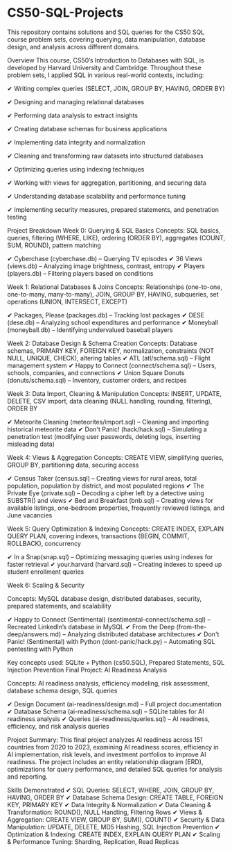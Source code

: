 # CS50-SQL-Projects
This repository contains solutions and SQL queries for the CS50 SQL course problem sets, covering querying, data manipulation, database design, and analysis across different domains.

Overview
This course, CS50’s Introduction to Databases with SQL, is developed by Harvard University and Cambridge.
Throughout these problem sets, I applied SQL in various real-world contexts, including:

  ✔ Writing complex queries (SELECT, JOIN, GROUP BY, HAVING, ORDER BY)
  
  ✔ Designing and managing relational databases
  
  ✔ Performing data analysis to extract insights
  
  ✔ Creating database schemas for business applications
  
  ✔ Implementing data integrity and normalization
  
  ✔ Cleaning and transforming raw datasets into structured databases
  
  ✔ Optimizing queries using indexing techniques
  
  ✔ Working with views for aggregation, partitioning, and securing data
  
  ✔ Understanding database scalability and performance tuning
  
  ✔ Implementing security measures, prepared statements, and penetration testing

Project Breakdown
Week 0: Querying & SQL Basics
Concepts: SQL basics, queries, filtering (WHERE, LIKE), ordering (ORDER BY), aggregates (COUNT, SUM, ROUND), pattern matching

✔ Cyberchase  (cyberchase.db) – Querying TV episodes
✔ 36 Views (views.db) – Analyzing image brightness, contrast, entropy
✔ Players (players.db) – Filtering players based on conditions

Week 1: Relational Databases & Joins
Concepts: Relationships (one-to-one, one-to-many, many-to-many), JOIN, GROUP BY, HAVING, subqueries, set operations (UNION, INTERSECT, EXCEPT)

✔ Packages, Please (packages.db) – Tracking lost packages
✔ DESE (dese.db) – Analyzing school expenditures and performance
✔ Moneyball (moneyball.db) – Identifying undervalued baseball players

Week 2: Database Design & Schema Creation
Concepts: Database schemas, PRIMARY KEY, FOREIGN KEY, normalization, constraints (NOT NULL, UNIQUE, CHECK), altering tables
✔ ATL (atl/schema.sql) – Flight management system
✔ Happy to Connect (connect/schema.sql) – Users, schools, companies, and connections
✔ Union Square Donuts (donuts/schema.sql) – Inventory, customer orders, and recipes

Week 3: Data Import, Cleaning & Manipulation
Concepts: INSERT, UPDATE, DELETE, CSV import, data cleaning (NULL handling, rounding, filtering), ORDER BY

✔ Meteorite Cleaning (meteorites/import.sql) – Cleaning and importing historical meteorite data
✔ Don't Panic! (hack/hack.sql) – Simulating a penetration test (modifying user passwords, deleting logs, inserting misleading data)

Week 4: Views & Aggregation
Concepts: CREATE VIEW, simplifying queries, GROUP BY, partitioning data, securing access

✔ Census Taker (census.sql) – Creating views for rural areas, total population, population by district, and most populated regions
✔ The Private Eye (private.sql) – Decoding a cipher left by a detective using SUBSTR() and views
✔ Bed and Breakfast (bnb.sql) – Creating views for available listings, one-bedroom properties, frequently reviewed listings, and June vacancies

Week 5: Query Optimization & Indexing
Concepts: CREATE INDEX, EXPLAIN QUERY PLAN, covering indexes, transactions (BEGIN, COMMIT, ROLLBACK), concurrency

✔  In a Snap(snap.sql) – Optimizing messaging queries using indexes for faster retrieval
✔ your.harvard (harvard.sql) – Creating indexes to speed up student enrollment queries

Week 6: Scaling & Security

Concepts: MySQL database design, distributed databases, security, prepared statements, and scalability

✔ Happy to Connect (Sentimental) (sentimental-connect/schema.sql) – Recreated LinkedIn’s database in MySQL
✔ From the Deep (from-the-deep/answers.md) – Analyzing distributed database architectures
✔ Don't Panic! (Sentimental) with Python (dont-panic/hack.py) – Automating SQL pentesting with Python

Key concepts used: SQLite + Python (cs50.SQL), Prepared Statements, SQL Injection Prevention
Final Project: AI Readiness Analysis

Concepts: AI readiness analysis, efficiency modeling, risk assessment, database schema design, SQL queries

✔ Design Document (ai-readiness/design.md) – Full project documentation
✔ Database Schema (ai-readiness/schema.sql) – SQLite tables for AI readiness analysis
✔ Queries (ai-readiness/queries.sql) – AI readiness, efficiency, and risk analysis queries

Project Summary:
This final project analyzes AI readiness across 151 countries from 2020 to 2023, examining AI readiness scores, efficiency in AI implementation, risk levels, and investment portfolios to improve AI readiness. The project includes an entity relationship diagram (ERD), optimizations for query performance, and detailed SQL queries for analysis and reporting.



Skills Demonstrated
✔ SQL Queries: SELECT, WHERE, JOIN, GROUP BY, HAVING, ORDER BY
✔ Database Schema Design: CREATE TABLE, FOREIGN KEY, PRIMARY KEY
✔ Data Integrity & Normalization
✔ Data Cleaning & Transformation: ROUND(), NULL Handling, Filtering Rows
✔ Views & Aggregation: CREATE VIEW, GROUP BY, SUM(), COUNT()
✔ Security & Data Manipulation: UPDATE, DELETE, MD5 Hashing, SQL Injection Prevention
✔ Optimization & Indexing: CREATE INDEX, EXPLAIN QUERY PLAN
✔ Scaling & Performance Tuning: Sharding, Replication, Read Replicas
